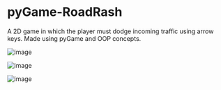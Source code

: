 # pyGame-RoadRash
A 2D game in which the player must dodge incoming traffic using arrow keys. Made using pyGame and OOP concepts.

![image](https://user-images.githubusercontent.com/29958259/174262392-375cadd0-f62d-4ee4-a206-684c73430725.png)

![image](https://user-images.githubusercontent.com/29958259/174262484-6072a5b7-4abb-4ca6-be5d-529799335f8a.png)

![image](https://user-images.githubusercontent.com/29958259/174263978-2494385d-dd6d-4b90-b845-7ed73e528aa1.png)
